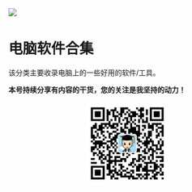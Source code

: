 <img src="./docs/电脑软件/assets/aCoRtqM8wn4.jpg">

# 电脑软件合集

该分类主要收录电脑上的一些好用的软件/工具。

**本号持续分享有内容的干货，您的关注是我坚持的动力！**

<img src="./_assets/clip_image002.jpg" style="width:33%;margin-left:30%" />

